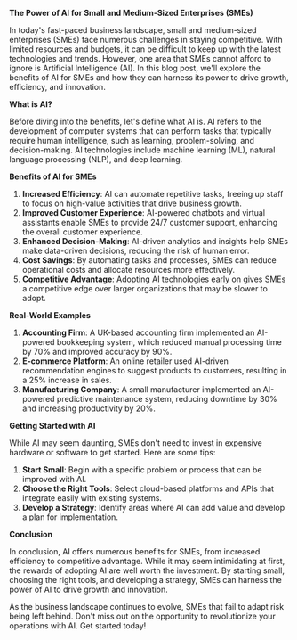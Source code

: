 **The Power of AI for Small and Medium-Sized Enterprises (SMEs)**

In today's fast-paced business landscape, small and medium-sized enterprises (SMEs) face numerous challenges in staying competitive. With limited resources and budgets, it can be difficult to keep up with the latest technologies and trends. However, one area that SMEs cannot afford to ignore is Artificial Intelligence (AI). In this blog post, we'll explore the benefits of AI for SMEs and how they can harness its power to drive growth, efficiency, and innovation.

**What is AI?**

Before diving into the benefits, let's define what AI is. AI refers to the development of computer systems that can perform tasks that typically require human intelligence, such as learning, problem-solving, and decision-making. AI technologies include machine learning (ML), natural language processing (NLP), and deep learning.

**Benefits of AI for SMEs**

1. **Increased Efficiency**: AI can automate repetitive tasks, freeing up staff to focus on high-value activities that drive business growth.
2. **Improved Customer Experience**: AI-powered chatbots and virtual assistants enable SMEs to provide 24/7 customer support, enhancing the overall customer experience.
3. **Enhanced Decision-Making**: AI-driven analytics and insights help SMEs make data-driven decisions, reducing the risk of human error.
4. **Cost Savings**: By automating tasks and processes, SMEs can reduce operational costs and allocate resources more effectively.
5. **Competitive Advantage**: Adopting AI technologies early on gives SMEs a competitive edge over larger organizations that may be slower to adopt.

**Real-World Examples**

1. **Accounting Firm**: A UK-based accounting firm implemented an AI-powered bookkeeping system, which reduced manual processing time by 70% and improved accuracy by 90%.
2. **E-commerce Platform**: An online retailer used AI-driven recommendation engines to suggest products to customers, resulting in a 25% increase in sales.
3. **Manufacturing Company**: A small manufacturer implemented an AI-powered predictive maintenance system, reducing downtime by 30% and increasing productivity by 20%.

**Getting Started with AI**

While AI may seem daunting, SMEs don't need to invest in expensive hardware or software to get started. Here are some tips:

1. **Start Small**: Begin with a specific problem or process that can be improved with AI.
2. **Choose the Right Tools**: Select cloud-based platforms and APIs that integrate easily with existing systems.
3. **Develop a Strategy**: Identify areas where AI can add value and develop a plan for implementation.

**Conclusion**

In conclusion, AI offers numerous benefits for SMEs, from increased efficiency to competitive advantage. While it may seem intimidating at first, the rewards of adopting AI are well worth the investment. By starting small, choosing the right tools, and developing a strategy, SMEs can harness the power of AI to drive growth and innovation.

As the business landscape continues to evolve, SMEs that fail to adapt risk being left behind. Don't miss out on the opportunity to revolutionize your operations with AI. Get started today!